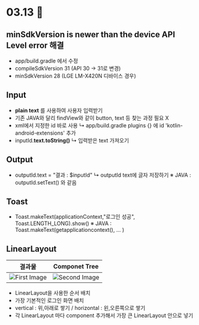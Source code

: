 # 03.13 📝
## minSdkVersion is newer than the device API Level error 해결
* app/build.gradle 에서 수정
* compileSdkVersion 31 (API 30 -> 31로 변경)
* minSdkVersion 28 (LGE LM-X420N 디바이스 경우)
## Input
* **plain text** 를 사용하여 사용자 입력받기
* 기존 JAVA와 달리 findView와 같이 button, text 등 찾는 과정 필요 X
* xml에서 지정한 id 바로 사용
↳ app/build.gradle
  plugins {} 에 id 'kotlin-android-extensions' 추가
* inputId.**text.toString()**
↳ 입력받은 text 가져오기
## Output
* outputId.text = "결과 : $inputId"
↳ outputId text에 글자 저장하기
※ JAVA : outputId.setText() 와 같음
## Toast
* Toast.makeText(applicationContext,"로그인 성공", Toast.LENGTH_LONG).show()
※ JAVA : Toast.makeText(getapplicationcontext(), ... )
## LinearLayout
|결과물|Componet Tree|
|:-:|:-:|
|![First Image](https://i.imgur.com/qb69smq.png)|![Second Image](https://i.imgur.com/21MhjYU.png)
* LinearLayout을 사용한 순서 배치
* 가장 기본적인 로그인 화면 배치
* vertical : 위,아래로 쌓기 / horizontal : 왼,오른쪽으로 쌓기
* 각 LinearLayout 마다 component 추가해서 가장 큰 LinearLayout 안으로 넣기